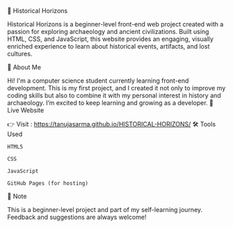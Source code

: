 🌄 Historical Horizons

Historical Horizons is a beginner-level front-end web project created with a passion for exploring archaeology and ancient civilizations. Built using HTML, CSS, and JavaScript, this website provides an engaging, visually enriched experience to learn about historical events, artifacts, and lost cultures.

🧠 About Me

Hi! I'm a computer science student currently learning front-end development. This is my first project, and I created it not only to improve my coding skills but also to combine it with my personal interest in history and archaeology. I’m excited to keep learning and growing as a developer.
🔗 Live Website

👉 Visit : https://tanujasarma.github.io/HISTORICAL-HORIZONS/
🛠️ Tools Used

    HTML5

    CSS

    JavaScript

    GitHub Pages (for hosting)

📌 Note

This is a beginner-level project and part of my self-learning journey. Feedback and suggestions are always welcome!
